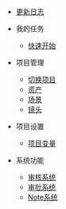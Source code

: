 * [更新日志](/desktop/update.md)

* 我的任务
    * [快速开始](/desktop/quickstart.md)

* 项目管理
  * [切换项目](/desktop/project/project.md)
  * [资产](/desktop/project/asset.md)
  * [场景](/desktop/project/assembly.md)
  * [镜头](/desktop/project/shot.md)

* 项目设置
  * [项目变量](/desktop/project/variable.md)

* 系统功能
  * [审核系统](/desktop/module/review.md)
  * [审批系统](/desktop/module/approval.md)
  * [Note系统](/desktop/module/note.md)